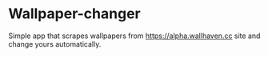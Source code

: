 # Wallpaper-changer
Simple app that scrapes wallpapers from https://alpha.wallhaven.cc site and change yours automatically. 
